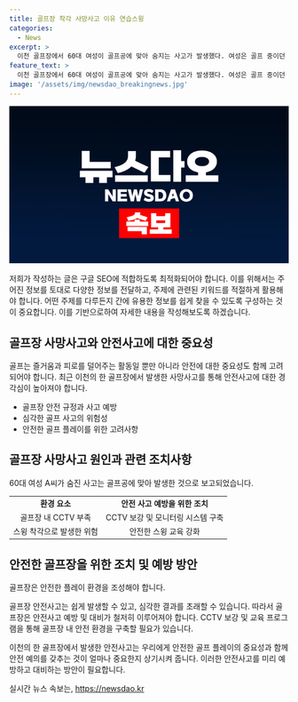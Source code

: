 ```yaml
---
title: 골프장 착각 사망사고 이유 연습스윙
categories:
  - News
excerpt: >
  이천 골프장에서 60대 여성이 골프공에 맞아 숨지는 사고가 발생했다. 여성은 골프 중이던 또다른 골퍼가 친 공에 맞은 것으로 알려졌으며, 사망원인은 심정지로 확인됐다. 현장 CCTV는 없었고, 경찰은 사고 경위를 조사 중이다. 해당 골프장은 지난달에도 카트 사고가 발생해 이용객들이 부상을 입은 바 있으며, 이에 대한 경찰의 조사도 진행 중이다.
feature_text: >
  이천 골프장에서 60대 여성이 골프공에 맞아 숨지는 사고가 발생했다. 여성은 골프 중이던 또다른 골퍼가 친 공에 맞은 것으로 알려졌으며, 사망원인은 심정지로 확인됐다. 현장 CCTV는 없었고, 경찰은 사고 경위를 조사 중이다. 해당 골프장은 지난달에도 카트 사고가 발생해 이용객들이 부상을 입은 바 있으며, 이에 대한 경찰의 조사도 진행 중이다.
image: '/assets/img/newsdao_breakingnews.jpg'
---
```


<p><img src="/assets/img/newsdao_breakingnews.jpg" alt="implanttips 속보" /></p>

<p>저희가 작성하는 글은 구글 SEO에 적합하도록 최적화되어야 합니다. 이를 위해서는 주어진 정보를 토대로 다양한 정보를 전달하고, 주제에 관련된 키워드를 적절하게 활용해야 합니다. 어떤 주제를 다루든지 간에 유용한 정보를 쉽게 찾을 수 있도록 구성하는 것이 중요합니다. 이를 기반으로하여 자세한 내용을 작성해보도록 하겠습니다. </p>

<h2 data-ke-size="size26">골프장 사망사고와 안전사고에 대한 중요성</h2>

<p>골프는 즐거움과 피로를 덜어주는 활동일 뿐만 아니라 안전에 대한 중요성도 함께 고려되어야 합니다. 최근 이천의 한 골프장에서 발생한 사망사고를 통해 안전사고에 대한 경각심이 높아져야 합니다.</p>

<ul>
    <li>골프장 안전 규정과 사고 예방</li>
    <li>심각한 골프 사고의 위험성</li>
    <li>안전한 골프 플레이를 위한 고려사항</li>
</ul>

<h2 data-ke-size="size26">골프장 사망사고 원인과 관련 조치사항</h2>

<p>60대 여성 A씨가 숨진 사고는 골프공에 맞아 발생한 것으로 보고되었습니다. </p>

<table>
    <tr>
        <td style="text-align: center; height: 17px;"><b>환경 요소</b></td>
        <td style="text-align: center; height: 17px;"><b>안전 사고 예방을 위한 조치</b></td>
    </tr>
    <tr>
        <td style="text-align: center; height: 17px;">골프장 내 CCTV 부족</td>
        <td style="text-align: center; height: 17px;">CCTV 보강 및 모니터링 시스템 구축</td>
    </tr>
    <tr>
        <td style="text-align: center; height: 17px;">스윙 착각으로 발생한 위험</td>
        <td style="text-align: center; height: 17px;">안전한 스윙 교육 강화</td>
    </tr>
</table>

<h2 data-ke-size="size26">안전한 골프장을 위한 조치 및 예방 방안</h2>

<p>골프장은 안전한 플레이 환경을 조성해야 합니다. </p>

<p data-ke-size="size16">골프장 안전사고는 쉽게 발생할 수 있고, 심각한 결과를 초래할 수 있습니다. 따라서 골프장은 안전사고 예방 및 대비가 철저히 이루어져야 합니다. CCTV 보강 및 교육 프로그램을 통해 골프장 내 안전 환경을 구축할 필요가 있습니다.</p>

<p>이천의 한 골프장에서 발생한 안전사고는 우리에게 안전한 골프 플레이의 중요성과 함께 안전 예의를 갖추는 것이 얼마나 중요한지 상기시켜 줍니다. 이러한 안전사고를 미리 예방하고 대비하는 방안이 필요합니다.</p>
실시간 뉴스 속보는, <a href="https://newsdao.kr" rel="dofollow">https://newsdao.kr</a>


